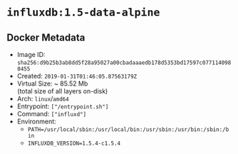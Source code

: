 # `influxdb:1.5-data-alpine`

## Docker Metadata

- Image ID: `sha256:d9b25b3ab8dd5f28a95027a00cbadaaaedb178d5353bd17597c0771140980455`
- Created: `2019-01-31T01:46:05.87563179Z`
- Virtual Size: ~ 85.52 Mb  
  (total size of all layers on-disk)
- Arch: `linux`/`amd64`
- Entrypoint: `["/entrypoint.sh"]`
- Command: `["influxd"]`
- Environment:
  - `PATH=/usr/local/sbin:/usr/local/bin:/usr/sbin:/usr/bin:/sbin:/bin`
  - `INFLUXDB_VERSION=1.5.4-c1.5.4`
